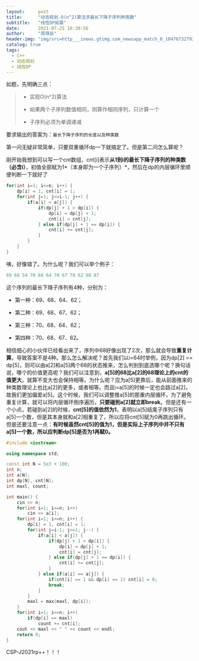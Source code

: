 ```yaml
---
layout:     post
title:      "动态规划-O(n^2)算法求最长下降子序列种类数"
subtitle:   "线性DP拓展"
date:       2021-07-25 10:30:56
author:     "周琪岳"
header-img: "img/src=http___inews.gtimg.com_newsapp_match_0_10476732793_0.jpg&refer=http___inews.gtimg.jpg"
catalog: true
tags: 
  - C++
  - 动态规划
  - 线性DP
---
```

如题，先明确三点：

> - 实现O(n^2)算法
>
> - 如果两个子序列数值相同，则算作相同序列，只计算一个
>
> - 子序列必须为单调递减

要求输出的答案为：`最长下降子序列的长度以及种类数`

第一问无疑非常简单，只要双重循环dp一下就搞定了。但是第二问怎么算呢？

刚开始我想到可以写一个cnt数组，cnt[i]表示**从1到i的最长下降子序列的种类数（必含i）**，初值全部赋为1*（本身即为一个子序列）*，然后在dp的内层循环里顺便判断一下就好了

```c++
for(int i=1; i<=n; i++) {
    dp[i] = 1, cnt[i] = 1;
    for(int j=1; j<=i-1; j++) {
        if(a[i] < a[j]) {
            if(dp[j] + 1 > dp[i]) {
                dp[i] = dp[j] + 1;
                cnt[i] = cnt[j];
            } else if(dp[j] + 1 == dp[i]) {
                cnt[i] += cnt[j];
            }
        }
    }
}
```

咦，好像错了。为什么呢？我们可以举个例子：

```c++
69 68 54 70 68 64 70 67 78 62 98 87
```

这个序列的最长下降子序列有4种，分别为：

- 第一种：69、68、64、62；

- 第二种：69、68、67、62；

- 第三种：70、68、64、62；

- 第四种：70、68、67、62。

相信细心的小伙伴已经看出来了，序列中68好像出现了2次，那么就会导致**重复计算**，导致答案不是4种。那么怎么解决呢？首先我们以i=64时举例，因为dp[2] == dp[5]，则可以由a[2]和a[5]两个68的状态推来，怎么判别到底选哪个呢？换句话说，哪个的价值更高呢？我们可以注意到，**a[5]的68比a[2]的68理论上的cnt的值更大**，就算不变大也会保持相等。为什么呢？应为a[5]更靠后，能从前面推来的种类数理论上也比a[2]的更多，或者相等。而且i=a[5]的时候一定也会路过a[2]，故我们更加偏爱a[5]。这个时候，我们可以调整推a[5]的那重内层循环，为了避免重复计算，就可以将内层循环倒序遍历，**只要碰到a[2]就立即break**。但是还有一个小点，若碰到a[2]的时候，**cnt[5]的值依然为1**，表明以a[5]结尾子序列只有a[5]一个数，但是其本身就和a[2]相重复了，所以应将cnt[5]赋为0再跳出循环。但是还要注意一点：**有时候虽然cnt[5]的值为1，但是实际上子序列中并不只有a[5]一个数，所以应判断dp[5]是否为1再赋0。**

```c++
#include <iostream>

using namespace std;

const int N = 5e3 + 100;
int n;
int a[N];
int dp[N], cnt[N];
int maxl, count;

int main() {
	cin >> n;
	for(int i=1; i<=n; i++)
		cin >> a[i];
	for(int i=1; i<=n; i++) {
	    dp[i] = 1, cnt[i] = 1;
	    for(int j=i-1; j>=1; j--) {
	        if(a[i] < a[j]) {
	            if(dp[j] + 1 > dp[i]) {
	                dp[i] = dp[j] + 1;
	                cnt[i] = cnt[j];
	            } else if(dp[j] + 1 == dp[i]) {
	                cnt[i] += cnt[j];
	            }
	        } else if(a[i] == a[j]) {
	        	if(cnt[i] == 1 && dp[i] == 1) cnt[i] = 0;
	        	break;
			}
	    }
	    maxl = max(maxl, dp[i]);
	}
	for(int i=1; i<=n; i++)
		if(dp[i] == maxl)
			count += cnt[i];
	cout << maxl << " " << count << endl;
	return 0;
}
```

CSP-J2021rp++！！！

